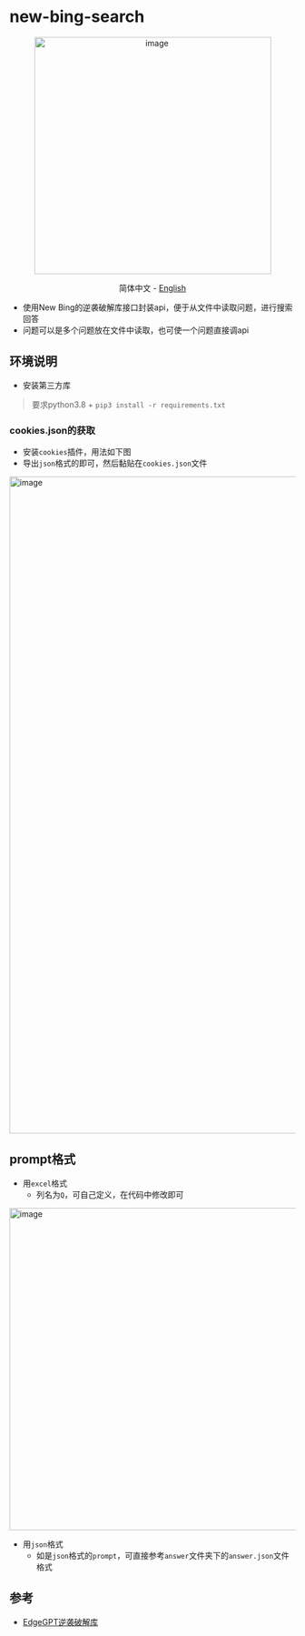 # new-bing-search
<div align="center">
  <img width="417" alt="image" src="https://github.com/JimouChen/new-bing-search/assets/63119239/451014a7-57d6-4750-b010-8639779d44bf">

<a>简体中文</a> -
<a href="https://github.com/JimouChen/new-bing-search/blob/main/README.md">English</a>
</div>

- 使用New Bing的逆袭破解库接口封装api，便于从文件中读取问题，进行搜索回答
- 问题可以是多个问题放在文件中读取，也可使一个问题直接调api

## 环境说明
- 安装第三方库
> 要求python3.8 +
```pip3 install -r requirements.txt```
### cookies.json的获取
- 安装`cookies`插件，用法如下图
- 导出`json`格式的即可，然后黏贴在`cookies.json`文件
<img width="1156" alt="image" src="https://github.com/JimouChen/new-bing-search/assets/63119239/b14779d7-40ef-4f82-88d6-17d29f59c2f8">


## prompt格式
- 用`excel`格式
  - 列名为`Q`，可自己定义，在代码中修改即可
<img width="567" alt="image" src="https://github.com/JimouChen/new-bing-search/assets/63119239/d1d9d4aa-b534-49e6-8d85-64578fefcbfa">

- 用`json`格式
  - 如是`json`格式的`prompt`，可直接参考`answer`文件夹下的`answer.json`文件格式

## 参考
- [EdgeGPT逆袭破解库](https://github.com/acheong08/EdgeGPT)
